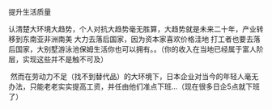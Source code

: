 提升生活质量

认清楚大环境大趋势，个人对抗大趋势毫无胜算，大趋势就是未来二十年，产业转移到东南亚非洲南美
大力去落后国家，因为资本家喜欢价格洼地
打工者也要去落后国家，大别墅游泳池保姆生活你也可以拥有。。（你的收入在当地已经属于富人阶层，实现这些并不是触不可及）




 然而在劳动力不足（找不到替代品）的大环境下，日本企业对当今的年轻人毫无办法，只能老老实实提高工资，并任由他们准点下班…（现在很多日企5点就下班了）
